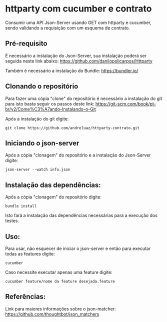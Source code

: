 # httparty com cucumber e contrato
Consumir uma API Json-Server usando GET com httparty e cucumber, sendo validando a requisição com um esquema de contrato.

## Pré-requisito

É necessário a instalação do Json-Server, sua instalação poderá ser seguida neste link abaixo:
https://github.com/danilopolicarpos/Httparty

Também é necessário a instalação do Bundle:
https://bundler.io/

## Clonando o repositório

Para fazer uma cópia "clone" do repositório é necessário a instalação do git para isto basta seguir os passos deste link:
https://git-scm.com/book/pt-br/v2/Come%C3%A7ando-Instalando-o-Git

Após a instalação do git digite:
```
git clone https://github.com/andreluaz/httparty-contrato.git
```
## Iniciando o json-server

Após a cópia "clonagem" do repositório e a instalação do Json-Server digite:
```
json-server --watch info.json
```

## Instalação das dependências:

Após a cópia "clonagem" do repositório digite:
```
bundle install
```

Isto fará a instalação das dependências necessárias para a execução dos testes.

## Uso:

Para usar, não esquecer de iniciar o json-server e então para executar todas as features digite:

```
cucumber
```

Caso necessite executar apenas uma feature digite:

```
cucumber feature/nome da feature desejada.feature
```
## Referências:

Link para maiores informações sobre o json-matcher:
https://github.com/thoughtbot/json_matchers
